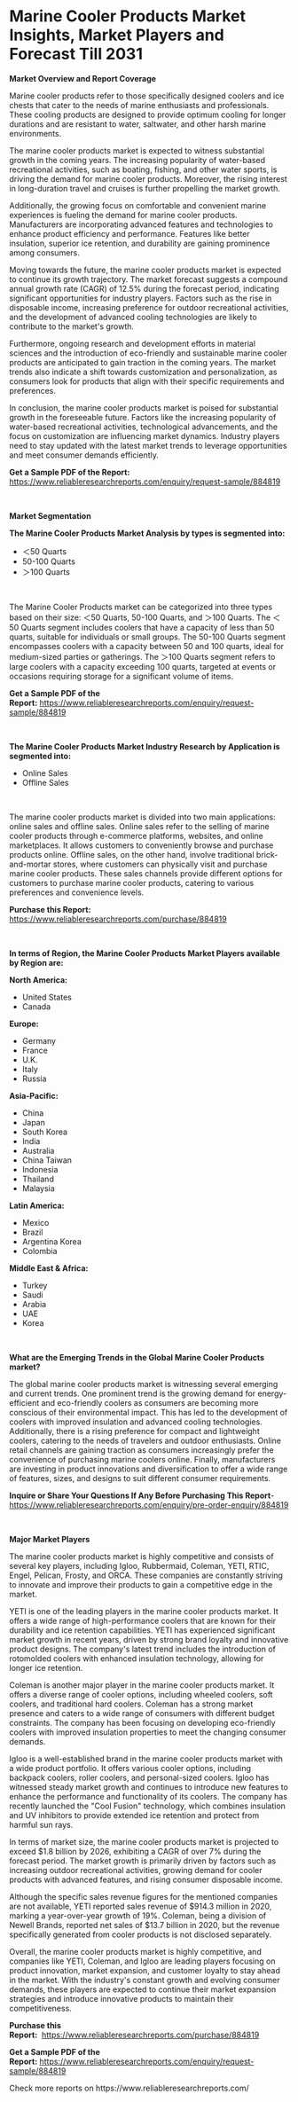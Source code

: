 <p><h1>Marine Cooler Products Market Insights, Market Players and Forecast Till 2031</h1></p><p><strong>Market Overview and Report Coverage</strong></p>
<p><p>Marine cooler products refer to those specifically designed coolers and ice chests that cater to the needs of marine enthusiasts and professionals. These cooling products are designed to provide optimum cooling for longer durations and are resistant to water, saltwater, and other harsh marine environments.</p><p>The marine cooler products market is expected to witness substantial growth in the coming years. The increasing popularity of water-based recreational activities, such as boating, fishing, and other water sports, is driving the demand for marine cooler products. Moreover, the rising interest in long-duration travel and cruises is further propelling the market growth.</p><p>Additionally, the growing focus on comfortable and convenient marine experiences is fueling the demand for marine cooler products. Manufacturers are incorporating advanced features and technologies to enhance product efficiency and performance. Features like better insulation, superior ice retention, and durability are gaining prominence among consumers.</p><p>Moving towards the future, the marine cooler products market is expected to continue its growth trajectory. The market forecast suggests a compound annual growth rate (CAGR) of 12.5% during the forecast period, indicating significant opportunities for industry players. Factors such as the rise in disposable income, increasing preference for outdoor recreational activities, and the development of advanced cooling technologies are likely to contribute to the market's growth.</p><p>Furthermore, ongoing research and development efforts in material sciences and the introduction of eco-friendly and sustainable marine cooler products are anticipated to gain traction in the coming years. The market trends also indicate a shift towards customization and personalization, as consumers look for products that align with their specific requirements and preferences.</p><p>In conclusion, the marine cooler products market is poised for substantial growth in the foreseeable future. Factors like the increasing popularity of water-based recreational activities, technological advancements, and the focus on customization are influencing market dynamics. Industry players need to stay updated with the latest market trends to leverage opportunities and meet consumer demands efficiently.</p></p>
<p><strong>Get a Sample PDF of the Report:</strong> <a href="https://www.reliableresearchreports.com/enquiry/request-sample/884819">https://www.reliableresearchreports.com/enquiry/request-sample/884819</a></p>
<p>&nbsp;</p>
<p><strong>Market Segmentation</strong></p>
<p><strong>The Marine Cooler Products Market Analysis by types is segmented into:</strong></p>
<p><ul><li>＜50 Quarts</li><li>50-100 Quarts</li><li>＞100 Quarts</li></ul></p>
<p>&nbsp;</p>
<p><p>The Marine Cooler Products market can be categorized into three types based on their size: ＜50 Quarts, 50-100 Quarts, and ＞100 Quarts. The ＜50 Quarts segment includes coolers that have a capacity of less than 50 quarts, suitable for individuals or small groups. The 50-100 Quarts segment encompasses coolers with a capacity between 50 and 100 quarts, ideal for medium-sized parties or gatherings. The ＞100 Quarts segment refers to large coolers with a capacity exceeding 100 quarts, targeted at events or occasions requiring storage for a significant volume of items.</p></p>
<p><strong>Get a Sample PDF of the Report:</strong>&nbsp;<a href="https://www.reliableresearchreports.com/enquiry/request-sample/884819">https://www.reliableresearchreports.com/enquiry/request-sample/884819</a></p>
<p>&nbsp;</p>
<p><strong>The Marine Cooler Products Market Industry Research by Application is segmented into:</strong></p>
<p><ul><li>Online Sales</li><li>Offline Sales</li></ul></p>
<p>&nbsp;</p>
<p><p>The marine cooler products market is divided into two main applications: online sales and offline sales. Online sales refer to the selling of marine cooler products through e-commerce platforms, websites, and online marketplaces. It allows customers to conveniently browse and purchase products online. Offline sales, on the other hand, involve traditional brick-and-mortar stores, where customers can physically visit and purchase marine cooler products. These sales channels provide different options for customers to purchase marine cooler products, catering to various preferences and convenience levels.</p></p>
<p><strong>Purchase this Report:</strong>&nbsp; <a href="https://www.reliableresearchreports.com/purchase/884819">https://www.reliableresearchreports.com/purchase/884819</a></p>
<p>&nbsp;</p>
<p><strong>In terms of Region, the Marine Cooler Products Market Players available by Region are:</strong></p>
<p>
    <p> <strong> North America: </strong>
        <ul>
            <li>United States</li>
            <li>Canada</li>
        </ul>
        </p> 
    <p> <strong> Europe: </strong>
        <ul>
            <li>Germany</li>
            <li>France</li>
            <li>U.K.</li>
            <li>Italy</li>
            <li>Russia</li>
        </ul>
        </p> 
    <p> <strong> Asia-Pacific: </strong>
        <ul>
            <li>China</li>
            <li>Japan</li>
            <li>South Korea</li>
            <li>India</li>
            <li>Australia</li>
            <li>China Taiwan</li>
            <li>Indonesia</li>
            <li>Thailand</li>
            <li>Malaysia</li>
        </ul>
        </p> 
    <p> <strong> Latin America: </strong>
        <ul>
            <li>Mexico</li>
            <li>Brazil</li>
            <li>Argentina Korea</li>
            <li>Colombia</li>
        </ul>
        </p> 
    <p> <strong> Middle East & Africa: </strong>
        <ul>
            <li>Turkey</li>
            <li>Saudi</li>
            <li>Arabia</li>
            <li>UAE</li>
            <li>Korea</li>
        </ul>
    </p>
    </p>
<p>&nbsp;</p>
<p><strong>What are the Emerging Trends in the Global Marine Cooler Products market?</strong></p>
<p><p>The global marine cooler products market is witnessing several emerging and current trends. One prominent trend is the growing demand for energy-efficient and eco-friendly coolers as consumers are becoming more conscious of their environmental impact. This has led to the development of coolers with improved insulation and advanced cooling technologies. Additionally, there is a rising preference for compact and lightweight coolers, catering to the needs of travelers and outdoor enthusiasts. Online retail channels are gaining traction as consumers increasingly prefer the convenience of purchasing marine coolers online. Finally, manufacturers are investing in product innovations and diversification to offer a wide range of features, sizes, and designs to suit different consumer requirements.</p></p>
<p><strong>Inquire or Share Your Questions If Any Before Purchasing This Report</strong>- <a href="https://www.reliableresearchreports.com/enquiry/pre-order-enquiry/884819">https://www.reliableresearchreports.com/enquiry/pre-order-enquiry/884819</a></p>
<p>&nbsp;</p>
<p><strong>Major Market Players</strong></p>
<p><p>The marine cooler products market is highly competitive and consists of several key players, including Igloo, Rubbermaid, Coleman, YETI, RTIC, Engel, Pelican, Frosty, and ORCA. These companies are constantly striving to innovate and improve their products to gain a competitive edge in the market.</p><p>YETI is one of the leading players in the marine cooler products market. It offers a wide range of high-performance coolers that are known for their durability and ice retention capabilities. YETI has experienced significant market growth in recent years, driven by strong brand loyalty and innovative product designs. The company's latest trend includes the introduction of rotomolded coolers with enhanced insulation technology, allowing for longer ice retention.</p><p>Coleman is another major player in the marine cooler products market. It offers a diverse range of cooler options, including wheeled coolers, soft coolers, and traditional hard coolers. Coleman has a strong market presence and caters to a wide range of consumers with different budget constraints. The company has been focusing on developing eco-friendly coolers with improved insulation properties to meet the changing consumer demands.</p><p>Igloo is a well-established brand in the marine cooler products market with a wide product portfolio. It offers various cooler options, including backpack coolers, roller coolers, and personal-sized coolers. Igloo has witnessed steady market growth and continues to introduce new features to enhance the performance and functionality of its coolers. The company has recently launched the "Cool Fusion" technology, which combines insulation and UV inhibitors to provide extended ice retention and protect from harmful sun rays.</p><p>In terms of market size, the marine cooler products market is projected to exceed $1.8 billion by 2026, exhibiting a CAGR of over 7% during the forecast period. The market growth is primarily driven by factors such as increasing outdoor recreational activities, growing demand for cooler products with advanced features, and rising consumer disposable income.</p><p>Although the specific sales revenue figures for the mentioned companies are not available, YETI reported sales revenue of $914.3 million in 2020, marking a year-over-year growth of 19%. Coleman, being a division of Newell Brands, reported net sales of $13.7 billion in 2020, but the revenue specifically generated from cooler products is not disclosed separately.</p><p>Overall, the marine cooler products market is highly competitive, and companies like YETI, Coleman, and Igloo are leading players focusing on product innovation, market expansion, and customer loyalty to stay ahead in the market. With the industry's constant growth and evolving consumer demands, these players are expected to continue their market expansion strategies and introduce innovative products to maintain their competitiveness.</p></p>
<p><strong>Purchase this Report:</strong>&nbsp;&nbsp;<a href="https://www.reliableresearchreports.com/purchase/884819">https://www.reliableresearchreports.com/purchase/884819</a></p>
<p></p>
<p><strong>Get a Sample PDF of the Report:</strong>&nbsp;<a href="https://www.reliableresearchreports.com/enquiry/request-sample/884819">https://www.reliableresearchreports.com/enquiry/request-sample/884819</a></p>
<p>Check more reports on https://www.reliableresearchreports.com/</p>